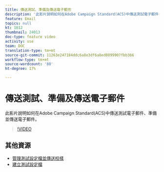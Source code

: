 ```yaml
---
title: 傳送測試、準備及傳送電子郵件
description: '此影片說明如何在Adobe Campaign Standard(ACS)中傳送測試電子郵件、準備並傳送電子郵件。 '
feature: Email
topics: null
kt: 1812
thumbnail: 24013
doc-type: feature video
activity: use
team: DOC
translation-type: tm+mt
source-git-commit: 11263e247184ddc6a8e3df6a8ed0899907fbb366
workflow-type: tm+mt
source-wordcount: '80'
ht-degree: 17%

---
```



# 傳送測試、準備及傳送電子郵件

此影片說明如何在Adobe Campaign Standard(ACS)中傳送測試電子郵件、準備並傳送電子郵件。

>[!VIDEO](https://video.tv.adobe.com/v/24013/)

## 其他資源

* [管理測試設定檔並傳送校樣](https://docs.adobe.com/content/help/en/campaign-standard/using/testing-and-sending/preparing-and-testing-messages/managing-test-profiles-and-sending-proofs.html)
* [建立測試設定檔](/help/profiles-and-audiences/creating-a-profile.md)

